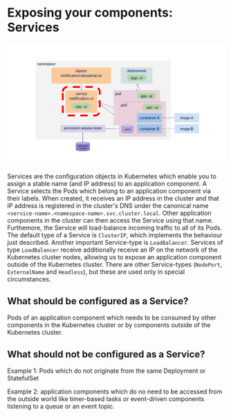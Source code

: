 # Exposing your components: Services

![Diagram of Kubernetes resources with service focused](img/services.png)

Services are the configuration objects in Kubernetes which enable you to assign a stable name (and IP address) to an application component. A Service selects the Pods which belong to an application component via their labels. When created, it receives an IP address in the cluster and that IP address is registered in the cluster's DNS under the canonical name `<service-name>.<namespace-name>.svc.cluster.local`. Other application components in the cluster can then access the Service using that name. Furthemore, the Service will load-balance incoming traffic to all of its Pods. The default type of a Service is `ClusterIP`, which implements the behaviour just described. Another important Service-type is `LoadBalancer`. Services of type `LoadBalancer` receive additionally receive an IP on the network of the Kubernetes cluster nodes, allowing us to expose an application component outside of the Kubernetes cluster. There are other Service-types (`NodePort`, `ExternalName` and `Headless`), but these are used only in special circumstances.

## What should be configured as a Service?

Pods of an application component which needs to be consumed by other components in the Kubernetes cluster or by components outside of the Kubernetes cluster.

## What should not be configured as a Service?

Example 1: Pods which do not originate from the same Deployment or StatefulSet

Example 2: application components which do no need to be accessed from the outside world like timer-based tasks or event-driven components listening to a queue or an event topic.
